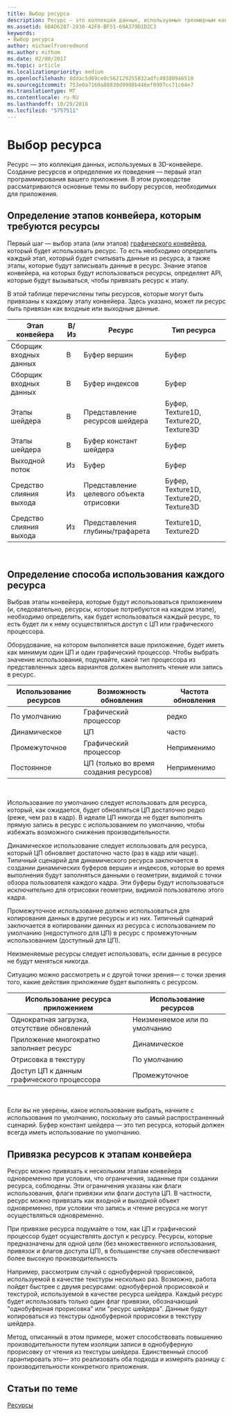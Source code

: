 ```yaml
---
title: Выбор ресурса
description: Ресурс — это коллекция данных, используемых трехмерным конвейером.
ms.assetid: 6BAD6287-2930-42F8-BF51-69A379D1D2C3
keywords:
- Выбор ресурса
author: michaelfromredmond
ms.author: mithom
ms.date: 02/08/2017
ms.topic: article
ms.localizationpriority: medium
ms.openlocfilehash: 8ddac5d69ce0c562129255832adfc49380946510
ms.sourcegitcommit: 753e0a7160a88830d9908b446ef0907cc71c64e7
ms.translationtype: MT
ms.contentlocale: ru-RU
ms.lasthandoff: 10/29/2018
ms.locfileid: "5757511"
---
```

# <a name="choosing-a-resource"></a>Выбор ресурса


Ресурс — это коллекция данных, используемых в 3D-конвейере. Создание ресурсов и определение их поведения — первый этап программирования вашего приложения. В этом руководстве рассматриваются основные темы по выбору ресурсов, необходимых для приложения.

## <a name="span-ididentifybindingspanspan-ididentifybindingspanspan-ididentifybindingspanidentify-pipeline-stages-that-need-resources"></a><span id="Identify_Binding"></span><span id="identify_binding"></span><span id="IDENTIFY_BINDING"></span>Определение этапов конвейера, которым требуются ресурсы


Первый шаг — выбор этапа (или этапов) [графического конвейера](graphics-pipeline.md), который будет использовать ресурс. То есть необходимо определить каждый этап, который будет считывать данные из ресурса, а также этапы, которые будут записывать данные в ресурс. Знание этапов конвейера, на которых будут использоваться ресурсы, определяет API, которые будут вызываться, чтобы привязать ресурс к этапу.

В этой таблице перечислены типы ресурсов, которые могут быть привязаны к каждому этапу конвейера. Здесь указано, может ли ресурс быть привязан как входные или выходные данные.

| Этап конвейера  | В/Из | Ресурс               | Тип ресурса                           |
|-----------------|--------|------------------------|-----------------------------------------|
| Сборщик входных данных | В     | Буфер вершин          | Буфер                                  |
| Сборщик входных данных | В     | Буфер индексов           | Буфер                                  |
| Этапы шейдера   | В     | Представление ресурсов шейдера    | Буфер, Texture1D, Texture2D, Texture3D |
| Этапы шейдера   | В     | Буфер констант шейдера | Буфер                                  |
| Выходной поток   | Из    | Буфер                 | Буфер                                  |
| Средство слияния выхода   | Из    | Представление целевого объекта отрисовки     | Буфер, Texture1D, Texture2D, Texture3D |
| Средство слияния выхода   | Из    | Представления глубины/трафарета     | Texture1D, Texture2D                    |

 

## <a name="span-ididentifyusagespanspan-ididentifyusagespanspan-ididentifyusagespanidentify-how-each-resource-will-be-used"></a><span id="Identify_Usage"></span><span id="identify_usage"></span><span id="IDENTIFY_USAGE"></span>Определение способа использования каждого ресурса


Выбрав этапы конвейера, которые будут использоваться приложением (и, следовательно, ресурсы, которые потребуются на каждом этапе), необходимо определить, как будет использоваться каждый ресурс, то есть будет ли к нему осуществляться доступ с ЦП или графического процессора.

Оборудование, на котором выполняется ваше приложение, будет иметь как минимум один ЦП и один графический процессор. Чтобы выбрать значение использования, подумайте, какой тип процессора из представленных здесь вариантов должен выполнять чтение или запись в ресурс.

| Использование ресурсов | Возможность обновления                    | Частота обновления |
|----------------|--------------------------------------|---------------------|
| По умолчанию        | Графический процессор                                  | редко        |
| Динамическое        | ЦП                                  | часто          |
| Промежуточное        | Графический процессор                                  | Неприменимо                 |
| Постоянное      | ЦП (только во время создания ресурсов) | Неприменимо                 |

 

Использование по умолчанию следует использовать для ресурса, который, как ожидается, будет обновляться ЦП достаточно редко (реже, чем раз в кадр). В идеале ЦП никогда не будет выполнять прямую запись в ресурс с использованием по умолчанию, чтобы избежать возможного снижения производительности.

Динамическое использование следует использовать для ресурса, который ЦП обновляет достаточно часто (раз в кадр или чаще). Типичный сценарий для динамического ресурса заключается в создании динамических буферов вершин и индексов, которые во время выполнения будут заполняться данными о геометрии, видимой с точки обзора пользователя каждого кадра. Эти буферы будут использоваться исключительно для отрисовки геометрии, видимой пользователю этого кадра.

Промежуточное использование должно использоваться для копирования данных в другие ресурсы и из них. Типичный сценарий заключается в копировании данных из ресурса с использованием по умолчанию (недоступного для ЦП) в ресурс с промежуточным использованием (доступный для ЦП).

Неизменяемые ресурсы следует использовать, если данные в ресурсе не будут меняться никогда.

Ситуацию можно рассмотреть и с другой точки зрения— с точки зрения того, какие действия приложение будет выполнять с ресурсом.

| Использование ресурса приложением     | Использование ресурсов       |
|---------------------------------------|----------------------|
| Однократная загрузка, отсутствие обновлений            | Неизменяемое или по умолчанию |
| Приложение многократно заполняет ресурс | Динамическое              |
| Отрисовка в текстуру                     | По умолчанию              |
| Доступ ЦП к данным графического процессора                | Промежуточное              |

 

Если вы не уверены, какое использование выбрать, начните с использования по умолчанию, поскольку это самый распространенный сценарий. Буфер констант шейдера — это тип ресурса, который должен всегда иметь использование по умолчанию.

## <a name="span-idresourcetypesandpipelinestagesspanspan-idresourcetypesandpipelinestagesspanspan-idresourcetypesandpipelinestagesspanbinding-resources-to-pipeline-stages"></a><span id="Resource_Types_and_Pipeline_stages"></span><span id="resource_types_and_pipeline_stages"></span><span id="RESOURCE_TYPES_AND_PIPELINE_STAGES"></span>Привязка ресурсов к этапам конвейера


Ресурс можно привязать к нескольким этапам конвейера одновременно при условии, что ограничения, заданные при создании ресурса, соблюдены. Эти ограничения указаны как флаги использования, флаги привязки или флаги доступа ЦП. В частности, ресурс можно привязать как входной и выходной объект одновременно, при условии что запись и чтение ресурса не могут осуществляться одновременно.

При привязке ресурса подумайте о том, как ЦП и графический процессор будет осуществлять доступ к ресурсу. Ресурсы, которые предназначены для одной цели (без множественного использования, привязок и флагов доступа ЦП), в большинстве случаев обеспечивают более высокую производительность

Например, рассмотрим случай с однобуферной прорисовкой, используемой в качестве текстуры несколько раз. Возможно, работа пойдет быстрее с двумя ресурсами: однобуферной прорисовкой и текстурой, используемой в качестве ресурса шейдера. Каждый ресурс будет использовать только один флаг привязки, обозначающий "однобуферная прорисовка" или "ресурс шейдера". Данные будут копироваться из текстуры однобуферной прорисовки в текстуру шейдера.

Метод, описанный в этом примере, может способствовать повышению производительности путем изоляции записи в однобуферную прорисовку от чтения из текстуры шейдера. Единственный способ гарантировать это— это реализовать оба подхода и измерять разницу с производительности конкретного приложения.

## <a name="span-idrelated-topicsspanrelated-topics"></a><span id="related-topics"></span>Статьи по теме


[Ресурсы](resources.md)

 

 




